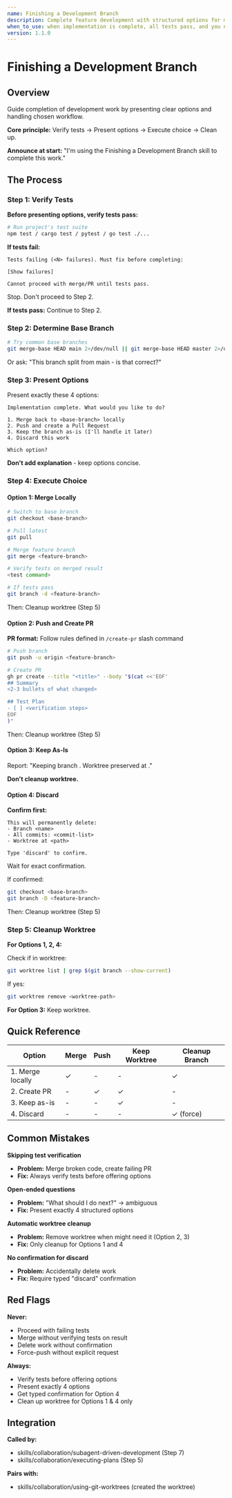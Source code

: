 ```yaml
---
name: Finishing a Development Branch
description: Complete feature development with structured options for merge, PR, or cleanup
when_to_use: when implementation is complete, all tests pass, and you need to decide how to integrate the work
version: 1.1.0
---
```


# Finishing a Development Branch

## Overview

Guide completion of development work by presenting clear options and handling chosen workflow.

**Core principle:** Verify tests → Present options → Execute choice → Clean up.

**Announce at start:** "I'm using the Finishing a Development Branch skill to complete this work."

## The Process

### Step 1: Verify Tests

**Before presenting options, verify tests pass:**

```bash
# Run project's test suite
npm test / cargo test / pytest / go test ./...
```

**If tests fail:**
```
Tests failing (<N> failures). Must fix before completing:

[Show failures]

Cannot proceed with merge/PR until tests pass.
```

Stop. Don't proceed to Step 2.

**If tests pass:** Continue to Step 2.

### Step 2: Determine Base Branch

```bash
# Try common base branches
git merge-base HEAD main 2>/dev/null || git merge-base HEAD master 2>/dev/null
```

Or ask: "This branch split from main - is that correct?"

### Step 3: Present Options

Present exactly these 4 options:

```
Implementation complete. What would you like to do?

1. Merge back to <base-branch> locally
2. Push and create a Pull Request
3. Keep the branch as-is (I'll handle it later)
4. Discard this work

Which option?
```

**Don't add explanation** - keep options concise.

### Step 4: Execute Choice

#### Option 1: Merge Locally

```bash
# Switch to base branch
git checkout <base-branch>

# Pull latest
git pull

# Merge feature branch
git merge <feature-branch>

# Verify tests on merged result
<test command>

# If tests pass
git branch -d <feature-branch>
```

Then: Cleanup worktree (Step 5)

#### Option 2: Push and Create PR

**PR format:** Follow rules defined in `/create-pr` slash command

```bash
# Push branch
git push -u origin <feature-branch>

# Create PR
gh pr create --title "<title>" --body "$(cat <<'EOF'
## Summary
<2-3 bullets of what changed>

## Test Plan
- [ ] <verification steps>
EOF
)"
```

Then: Cleanup worktree (Step 5)

#### Option 3: Keep As-Is

Report: "Keeping branch <name>. Worktree preserved at <path>."

**Don't cleanup worktree.**

#### Option 4: Discard

**Confirm first:**
```
This will permanently delete:
- Branch <name>
- All commits: <commit-list>
- Worktree at <path>

Type 'discard' to confirm.
```

Wait for exact confirmation.

If confirmed:
```bash
git checkout <base-branch>
git branch -D <feature-branch>
```

Then: Cleanup worktree (Step 5)

### Step 5: Cleanup Worktree

**For Options 1, 2, 4:**

Check if in worktree:
```bash
git worktree list | grep $(git branch --show-current)
```

If yes:
```bash
git worktree remove <worktree-path>
```

**For Option 3:** Keep worktree.

## Quick Reference

| Option | Merge | Push | Keep Worktree | Cleanup Branch |
|--------|-------|------|---------------|----------------|
| 1. Merge locally | ✓ | - | - | ✓ |
| 2. Create PR | - | ✓ | ✓ | - |
| 3. Keep as-is | - | - | ✓ | - |
| 4. Discard | - | - | - | ✓ (force) |

## Common Mistakes

**Skipping test verification**
- **Problem:** Merge broken code, create failing PR
- **Fix:** Always verify tests before offering options

**Open-ended questions**
- **Problem:** "What should I do next?" → ambiguous
- **Fix:** Present exactly 4 structured options

**Automatic worktree cleanup**
- **Problem:** Remove worktree when might need it (Option 2, 3)
- **Fix:** Only cleanup for Options 1 and 4

**No confirmation for discard**
- **Problem:** Accidentally delete work
- **Fix:** Require typed "discard" confirmation

## Red Flags

**Never:**
- Proceed with failing tests
- Merge without verifying tests on result
- Delete work without confirmation
- Force-push without explicit request

**Always:**
- Verify tests before offering options
- Present exactly 4 options
- Get typed confirmation for Option 4
- Clean up worktree for Options 1 & 4 only

## Integration

**Called by:**
- skills/collaboration/subagent-driven-development (Step 7)
- skills/collaboration/executing-plans (Step 5)

**Pairs with:**
- skills/collaboration/using-git-worktrees (created the worktree)
